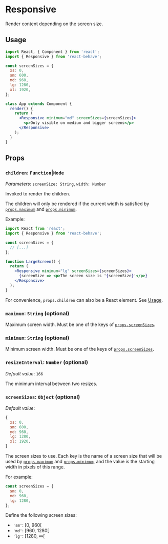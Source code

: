 <!--
  THIS FILE WAS GENERATED!
  Don't make any changes in it, update src/components/Responsive/Responsive.js instead.
  If you still need to make changes in this file, remove this header so it won't be overridden.
-->

# Responsive

[props-minimum]: #minimum-string-optional
[props-maximum]: #maximum-string-optional
[props-screensizes]: #screensizes-object-optional

Render content depending on the screen size.

## Usage

```jsx
import React, { Component } from 'react';
import { Responsive } from 'react-behave';

const screenSizes = {
  xs: 0,
  sm: 600,
  md: 960,
  lg: 1280,
  xl: 1920,
};

class App extends Component {
  render() {
    return (
      <Responsive minimum="md" screenSizes={screenSizes}>
        <p>Only visible on medium and bigger screens</p>
      </Responsive>
    );
  }
}
```

## Props

### `children`: `Function`|`Node`

_Parameters_: `screenSize: String`, `width: Number`

Invoked to render the children.

The children will only be rendered if the current width is satisfied by [`props.maximum`][props-maximum] and [`props.minimum`][props-minimum].

Example:

```jsx
import React from 'react';
import { Responsive } from 'react-behave';

const screenSizes = {
  // [...]
};

function LargeScreen() {
  return (
    <Responsive minimum="lg" screenSizes={screenSizes}>
      {screenSize => <p>The screen size is '{screenSize}'</p>}
    </Responsive>
  );
}
```

For convenience, `props.children` can also be a React element.
See [Usage](#usage).

### `maximum`: `String` (optional)

Maximum screen width.
Must be one of the keys of [`props.screenSizes`][props-screensizes].

### `minimum`: `String` (optional)

Minimum screen width.
Must be one of the keys of [`props.screenSizes`][props-screensizes].

### `resizeInterval`: `Number` (optional)

_Default value_: `166`

The minimum interval between two resizes.

### `screenSizes`: `Object` (optional)

_Default value_:

```jsx
{
  xs: 0,
  sm: 600,
  md: 960,
  lg: 1280,
  xl: 1920,
}
```

The screen sizes to use.
Each key is the name of a screen size that will be used by [`props.maximum`][props-maximum] and [`props.minimum`][props-minimum], and the value is the starting width in pixels of this range.

For example:

```js
const screenSizes = {
  sm: 0,
  md: 960,
  lg: 1280,
};
```

Define the following screen sizes:

- `'sm'`: [0, 960[
- `'md'`: [960, 1280[
- `'lg'`: [1280, ∞[
